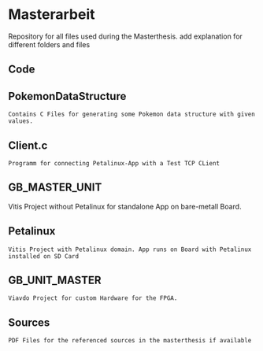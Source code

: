 # Masterarbeit
Repository for all files used during the Masterthesis.
add explanation for different folders and files

## Code
## PokemonDataStructure
    Contains C Files for generating some Pokemon data structure with given values.
## Client.c
    Programm for connecting Petalinux-App with a Test TCP CLient

## GB_MASTER_UNIT
 Vitis Project without Petalinux for standalone App on bare-metall Board.

## Petalinux
    Vitis Project with Petalinux domain. App runs on Board with Petalinux installed on SD Card

## GB_UNIT_MASTER
    Viavdo Project for custom Hardware for the FPGA.
## Sources
    PDF Files for the referenced sources in the masterthesis if available
